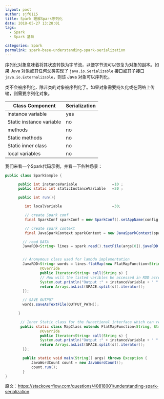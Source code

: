 ```yaml
---
layout: post
author: sjf0115
title: Spark 理解Spark序列化
date: 2018-05-27 13:28:01
tags:
  - Spark
  - Spark 基础

categories: Spark
permalink: spark-base-understanding-spark-serialization
---
```


序列化对象意味着将其状态转换为字节流，以便字节流可以恢复为对象的副本。如果 Java 对象或其任何父类实现了 `java.io.Serializable` 接口或其子接口 `java.io.Externalizable`，则该 Java 对象可以序列化。

类不会被序列化，除非类的对象被序列化了。如果对象需要持久化或在网络上传输，则需要序列化对象。

Class Component|Serialization
---|---
instance variable           |yes
Static instance variable    |no
methods                     |no
Static methods              |no
Static inner class          |no
local variables             |no


我们来看一个Spark代码示例，并看一下各种场景：
```Java
public class SparkSample {

      public int instanceVariable                =10 ;
      public static int staticInstanceVariable   =20 ;

      public int run(){

         int localVariable                       =30;

         // create Spark conf
         final SparkConf sparkConf = new SparkConf().setAppName(config.get(JOB_NAME).set("spark.serializer", "org.apache.spark.serializer.KryoSerializer");

         // create spark context
         final JavaSparkContext sparkContext = new JavaSparkContext(sparkConf);

        // read DATA
        JavaRDD<String> lines = spark.read().textFile(args[0]).javaRDD();


        // Anonymous class used for lambda implementation
        JavaRDD<String> words = lines.flatMap(new FlatMapFunction<String, String>() {
                @Override
                public Iterator<String> call(String s) {
                // How will the listed varibles be accessed in RDD across driver and Executors
                System.out.println("Output :" + instanceVariable + " " + staticInstanceVariable + " " + localVariable);
                return Arrays.asList(SPACE.split(s)).iterator();
        });

        // SAVE OUTPUT
        words.saveAsTextFile(OUTPUT_PATH));

      }

       // Inner Static class for the funactional interface which can replace the lambda implementation above
       public static class MapClass extends FlatMapFunction<String, String>() {
                @Override
                public Iterator<String> call(String s) {
                System.out.println("Output :" + instanceVariable + " " + staticInstanceVariable + " " + localVariable);
                return Arrays.asList(SPACE.split(s)).iterator();
        });

        public static void main(String[] args) throws Exception {
            JavaWordCount count = new JavaWordCount();
            count.run();
        }
}
```


























原文：https://stackoverflow.com/questions/40818001/understanding-spark-serialization
